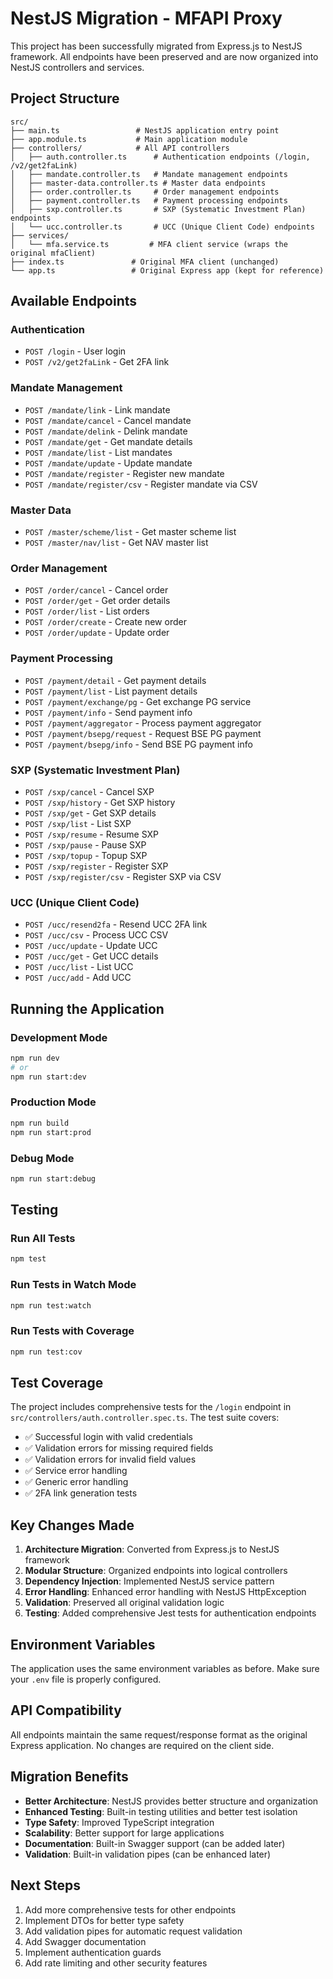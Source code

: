 # NestJS Migration - MFAPI Proxy

This project has been successfully migrated from Express.js to NestJS framework. All endpoints have been preserved and are now organized into NestJS controllers and services.

## Project Structure

```
src/
├── main.ts                 # NestJS application entry point
├── app.module.ts           # Main application module
├── controllers/            # All API controllers
│   ├── auth.controller.ts      # Authentication endpoints (/login, /v2/get2faLink)
│   ├── mandate.controller.ts   # Mandate management endpoints
│   ├── master-data.controller.ts # Master data endpoints
│   ├── order.controller.ts     # Order management endpoints
│   ├── payment.controller.ts   # Payment processing endpoints
│   ├── sxp.controller.ts       # SXP (Systematic Investment Plan) endpoints
│   └── ucc.controller.ts       # UCC (Unique Client Code) endpoints
├── services/
│   └── mfa.service.ts         # MFA client service (wraps the original mfaClient)
├── index.ts               # Original MFA client (unchanged)
└── app.ts                 # Original Express app (kept for reference)
```

## Available Endpoints

### Authentication
- `POST /login` - User login
- `POST /v2/get2faLink` - Get 2FA link

### Mandate Management
- `POST /mandate/link` - Link mandate
- `POST /mandate/cancel` - Cancel mandate
- `POST /mandate/delink` - Delink mandate
- `POST /mandate/get` - Get mandate details
- `POST /mandate/list` - List mandates
- `POST /mandate/update` - Update mandate
- `POST /mandate/register` - Register new mandate
- `POST /mandate/register/csv` - Register mandate via CSV

### Master Data
- `POST /master/scheme/list` - Get master scheme list
- `POST /master/nav/list` - Get NAV master list

### Order Management
- `POST /order/cancel` - Cancel order
- `POST /order/get` - Get order details
- `POST /order/list` - List orders
- `POST /order/create` - Create new order
- `POST /order/update` - Update order

### Payment Processing
- `POST /payment/detail` - Get payment details
- `POST /payment/list` - List payment details
- `POST /payment/exchange/pg` - Get exchange PG service
- `POST /payment/info` - Send payment info
- `POST /payment/aggregator` - Process payment aggregator
- `POST /payment/bsepg/request` - Request BSE PG payment
- `POST /payment/bsepg/info` - Send BSE PG payment info

### SXP (Systematic Investment Plan)
- `POST /sxp/cancel` - Cancel SXP
- `POST /sxp/history` - Get SXP history
- `POST /sxp/get` - Get SXP details
- `POST /sxp/list` - List SXP
- `POST /sxp/resume` - Resume SXP
- `POST /sxp/pause` - Pause SXP
- `POST /sxp/topup` - Topup SXP
- `POST /sxp/register` - Register SXP
- `POST /sxp/register/csv` - Register SXP via CSV

### UCC (Unique Client Code)
- `POST /ucc/resend2fa` - Resend UCC 2FA link
- `POST /ucc/csv` - Process UCC CSV 
- `POST /ucc/update` - Update UCC
- `POST /ucc/get` - Get UCC details
- `POST /ucc/list` - List UCC
- `POST /ucc/add` - Add UCC

## Running the Application

### Development Mode
```bash
npm run dev
# or
npm run start:dev
```

### Production Mode
```bash
npm run build
npm run start:prod
```

### Debug Mode
```bash
npm run start:debug
```

## Testing

### Run All Tests
```bash
npm test
```

### Run Tests in Watch Mode
```bash
npm run test:watch
```

### Run Tests with Coverage
```bash
npm run test:cov
```

## Test Coverage

The project includes comprehensive tests for the `/login` endpoint in `src/controllers/auth.controller.spec.ts`. The test suite covers:

- ✅ Successful login with valid credentials
- ✅ Validation errors for missing required fields
- ✅ Validation errors for invalid field values
- ✅ Service error handling
- ✅ Generic error handling
- ✅ 2FA link generation tests

## Key Changes Made

1. **Architecture Migration**: Converted from Express.js to NestJS framework
2. **Modular Structure**: Organized endpoints into logical controllers
3. **Dependency Injection**: Implemented NestJS service pattern
4. **Error Handling**: Enhanced error handling with NestJS HttpException
5. **Validation**: Preserved all original validation logic
6. **Testing**: Added comprehensive Jest tests for authentication endpoints

## Environment Variables

The application uses the same environment variables as before. Make sure your `.env` file is properly configured.

## API Compatibility

All endpoints maintain the same request/response format as the original Express application. No changes are required on the client side.

## Migration Benefits

- **Better Architecture**: NestJS provides better structure and organization
- **Enhanced Testing**: Built-in testing utilities and better test isolation
- **Type Safety**: Improved TypeScript integration
- **Scalability**: Better support for large applications
- **Documentation**: Built-in Swagger support (can be added later)
- **Validation**: Built-in validation pipes (can be enhanced later)

## Next Steps

1. Add more comprehensive tests for other endpoints
2. Implement DTOs for better type safety
3. Add validation pipes for automatic request validation
4. Add Swagger documentation
5. Implement authentication guards
6. Add rate limiting and other security features 